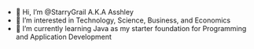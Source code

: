 - 👋 Hi, I’m @StarryGrail A.K.A Asshley
- 👀 I’m interested in Technology, Science, Business, and Economics
- 🌱 I’m currently learning Java as my starter foundation for Programming and Application Development
  

<!---
StarryGrail/StarryGrail is a ✨ special ✨ repository because its `README.md` (this file) appears on your GitHub profile.
You can click the Preview link to take a look at your changes.
--->
